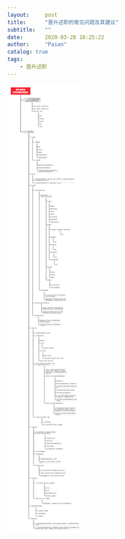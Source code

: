 ```yaml
---
layout:     post
title:      "晋升述职的常见问题及其建议"
subtitle:   ""
date:       2020-03-28 18:25:22
author:     "Paian"
catalog: true
tags:
    - 晋升述职
---
```


![晋升述职的常见问题及其建议](/img/in-post/晋升述职的常见问题及其建议.png)

